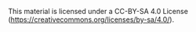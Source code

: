 This material is licensed under a CC-BY-SA 4.0 License (https://creativecommons.org/licenses/by-sa/4.0/).
